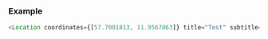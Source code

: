 ### Example

```js
<Location coordinates={[57.7001813, 11.9567863]} title="Test" subtitle="Test2" />
```
